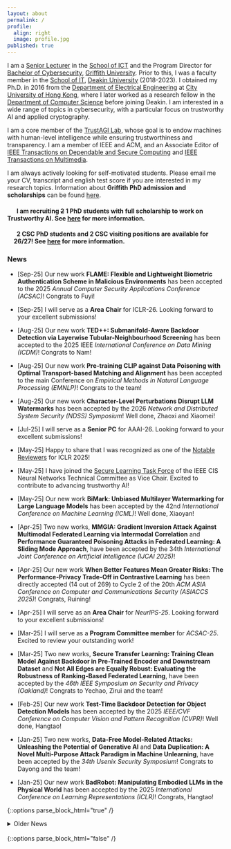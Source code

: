 ```yaml
---
layout: about
permalink: /
profile:
  align: right
  image: profile.jpg
published: true
---
```



<!--### Profile-->
I am a [Senior Lecturer](https://experts.griffith.edu.au/41503-leo-zhang) in the [School of ICT](https://www.griffith.edu.au/griffith-sciences/school-information-communication-technology) and the Program Director for [Bachelor of Cybersecurity](https://www.griffith.edu.au/study/degrees/bachelor-of-cyber-security-1677), [Griffith University](https://www.griffith.edu.au/). Prior to this, I was a faculty member in the [School of IT](https://www.deakin.edu.au/information-technology), [Deakin University](https://www.deakin.edu.au/) (2018-2023). I obtained my Ph.D. in 2016 from the [Department of Electrical Engineering](https://www.ee.cityu.edu.hk/) at [City University of Hong Kong](https://www.cityu.edu.hk/), where I later worked as a research fellow in the [Department of Computer Science](https://www.cs.cityu.edu.hk//) before joining Deakin. I am interested in a wide range of topics in cybersecurity,  with a particular focus on trustworthy AI and applied cryptography. 

I am a core member of the [TrustAGI Lab](https://trust-agi.github.io/), whose goal is to endow machines with human-level intelligence while ensuring  trustworthiness and transparency. I am a member of IEEE and ACM, and an Associate Editor of [IEEE Transactions on Dependable and Secure Computing](https://www.computer.org/csdl/journal/tq) and [IEEE Transactions on Multimedia](https://ieeexplore.ieee.org/xpl/RecentIssue.jsp?punumber=6046). 

I am always actively looking for self-motivated students. Please email me your CV, transcript and english test score if you are interested in my research topics. Information about __Griffith PhD admission and scholarships__ can be found [here]({{site.baseurl}}/prosStudents). 


<p>
<div style="float: left;"><img src="/assets/images/icon.png" width="15" height="18"/></div> 
<h4> &nbsp; I am recruiting <del>2</del> 1 PhD students with full scholarship to work on Trustworthy AI. See <a href = "{{site.baseurl}}/CFP/AI-HDR-Adv">here</a> for more information.</h4>

<div style="float: left;"><img src="/assets/images/icon.png" width="15" height="18"/></div> 
<h4> &nbsp; 2 CSC PhD students and 2 CSC visiting positions are available for 26/27! See <a href = "{{site.baseurl}}/prosStudents/">here</a> for more information.</h4>
</p>


<!--
<div style="float: left;"><img src="/assets/images/icon.png" width="15" height="18"/></div> 
<h4> &nbsp; <del>I am recruiting 2  PhD students with full scholarship to work on quantum-safe algorithms and protocols. See <a href = "{{site.baseurl}}/CFP/HDR-Adv">here</a> for more information.</del></h4>

<div style="float: left;"><img src="/assets/images/icon.png" width="15" height="18"/></div> 
<h4> &nbsp; <del>The main round of the 2025 Griffith PhD Scholarship is open until 27-08-2024 for international applicants. See <a href = "{{site.baseurl}}/prosStudents/">here</a> for more information.</del></h4>
-->

### News
- [Sep-25] Our new work __FLAME: Flexible and Lightweight Biometric Authentication Scheme in Malicious Environments__ has been accepted to the 2025 _Annual Computer Security Applications Conference (ACSAC)_! Congrats to Fuyi!

- [Sep-25] I will serve as a __Area Chair__ for ICLR-26. Looking forward to your excellent submissions!

- [Aug-25] Our new work __TED++: Submanifold-Aware Backdoor Detection via Layerwise Tubular-Neighbourhood Screening__ has been accepted to the 2025 IEEE _International Conference on Data Mining (ICDM)_! Congrats to Nam!

- [Aug-25] Our new work __Pre-training CLIP against Data Poisoning with Optimal Transport-based Matching and Alignment__ has been accepted to the main Conference on _Empirical Methods in Natural Language Processing (EMNLP)_! Congrats to the team!

- [Aug-25] Our new work __Character-Level Perturbations Disrupt LLM Watermarks__ has been accepted by the 2026 _Network and Distributed System Security (NDSS)  Symposium_! Well done, Zhaoxi and Xiaomei!

- [Jul-25] I will serve as a __Senior PC__ for AAAI-26. Looking forward to your excellent submissions!

- [May-25] Happy to share that I was recognized as one of the [Notable Reviewers](https://iclr.cc/Conferences/2025/Reviewers) for ICLR 2025!

- [May-25] I have joined the [Secure Learning Task Force](https://sites.google.com/view/ieee-tf-secure-learning) of the IEEE CIS Neural Networks Technical Committee as Vice Chair. Excited to contribute to advancing trustworthy AI!

- [May-25] Our new work __BiMark: Unbiased Multilayer Watermarking for Large Language Models__ has been accepted by the 42nd _International Conference on Machine Learning (ICML)_! Well done, Xiaoyan!

- [Apr-25] Two new works, __MMGIA: Gradient Inversion Attack Against Multimodal Federated Learning via Intermodal Correlation__ and __Performance Guaranteed Poisoning Attacks in Federated Learning: A Sliding Mode Approach__, have been accepted by the 34th _International Joint Conference on Artificial Intelligence (IJCAI 2025)_!

- [Apr-25] Our new work __When Better Features Mean Greater Risks: The Performance-Privacy Trade-Off in Contrastive Learning__ has been directly accepted (14 out of 269) to Cycle 2 of the 20th _ACM ASIA Conference on Computer and Communications Security (ASIACCS 2025)_! Congrats, Ruining!

- [Apr-25] I will serve as an __Area Chair__ for _NeurIPS-25_. Looking forward to your excellent submissions!

- [Mar-25] I will serve as a __Program Committee member__ for _ACSAC-25_. Excited to review your outstanding work!

- [Mar-25] Two new works, __Secure Transfer Learning: Training Clean Model Against Backdoor in Pre-Trained Encoder and Downstream Dataset__ and __Not All Edges are Equally Robust: Evaluating the Robustness of Ranking-Based Federated Learning__, have been accepted by the _46th IEEE Symposium on Security and Privacy (Oakland)_! Congrats to Yechao, Zirui and the team!

- [Feb-25] Our new work __Test-Time Backdoor Detection for Object Detection Models__ has been accepted by the 2025 _IEEE/CVF Conference on Computer Vision and Pattern Recognition (CVPR)_! Well done, Hangtao!

- [Jan-25] Two new works, __Data-Free Model-Related Attacks: Unleashing the Potential of Generative AI__ and __Data Duplication: A Novel Multi-Purpose Attack Paradigm in Machine Unlearning__, have been accepted by the _34th Usenix Security Symposium_! Congrats to Dayong and the team! 

- [Jan-25] Our new work __BadRobot: Manipulating Embodied LLMs in the Physical World__ has been accepted by the 2025 _International Conference on Learning Representations (ICLR)_! Congrats, Hangtao!

<!--{::options parse_block_html="true" /}
<details open> <summary markdown="span"> __News__ </summary>
</details>
<br/>
{::options parse_block_html="false" /}-->

{::options parse_block_html="true" /}
<details>
<summary markdown="span">Older News</summary>

[Dec-24] Three new works __NumbOD: A Spatial-Frequency Fusion Attack Against Object Detectors__, __Detecting and Corrupting Convolution-based Unlearnable Examples__ and __Improving Generalization of Universal Adversarial Perturbation via Dynamic Maximin Optimization__  have been accepted by _AAAI 2025_! Congrats, Ziqi, Xianlong, and Yechao!

[Dec-24] Our new work __PrivGNN: High-Performance Secure Inference for Cryptographic Graph Neural Networks__ has been accepted by the 2025 _International Conference Financial Cryptography and Data Security (FC 2025, AR =15.7%)_! Well done, Fuyi!

[Dec-24] Our new work __SEBioID: Secure and Efficient Biometric Identification with Two-Party Computation__ has been accepted by the 2025 _International Conference on Applied Cryptography and Network Security (ACNS 2025, Cycle 1 AR =15.5%)_! Congrats, Fuyi!

[Nov-24] I will co-organise [RAID'25](https://raid2025.github.io/index.html) as a local chair. Please submit your good works!

[Oct-24] I have joined the editorial team of __IEEE Transactions on Multimedia__ as an associate editor. Please submit your good works!

[Sep-24] Our new work __DarkSAM: Fooling Segment Anything Model to Segment Nothing__ has been accepted by the Thirty-eighth _Annual Conference on Neural Information Processing Systems (NeurIPS 2024)_! Congrats, Ziqi!

[Aug-24] Our new work __Stealing Watermarks of Large Language Models via Mixed Integer Programming__ has been accepted by the 2024 _Annual Computer Security Applications Conference (ACSAC 2024)_! Congrats, Zhaoxi and Xiaomei!

[Aug-24] I will serve as a __Program Committee member__ for _ASIACCS-25_. Looking forward to reviewing your excellent submissions!

[Jul-24] Our new work __DERD: Data-free Adversarial Robustness Distillation through Self-adversarial Teacher Group__ has been accepted to _ACM Multimedia (MM 2024)_! Congrats, Yuhang!

[Jun-24] Our new work __ECLIPSE: Expunging Clean-label Indiscriminate Poisons via Sparse Diffusion Purification__ has been accepted to the Srping Cycle of _ESORICS 2024_! Congrats, Xianlong!

[May-24] Our new work __IBD-PSC: Input-level Backdoor Detection via Parameter-oriented Scaling Consistency__ has been accepted by the 2024 _International Conference on Machine Learning (ICML 2024)_! Congrats, Linshan!

[Apr-24] I will serve as a __Program Committee member__ for _PETS-25_. Looking forward to reviewing your excellent submissions!

[Apr-24] Our new works __Detector Collapse: Backdooring Object Detection to Catastrophic Overload or Blindness__ and __DarkFed: A Data-Free Backdoor Attack in Federated Learning__ have been accepted by the 33rd _International Joint Conference on Artificial Intelligence (IJCAI 2024)_! Congrats, Hangtao and Wei!

[Mar-24] Our new work __Exploiting Class-Wise Rotation for Availability Poisoning Attacks in 3D Point Clouds__ has been accepted by the 29th _European Symposium on Research in Computer Security (ESORICS 2024)_! Congrats, Xianlong!

[Mar-24] Our new work __CryptGraph: An Efficient Privacy-Enhancing Solution for Accurate Shortest Path Retrieval in Cloud Environments__ has been accepted by the 19th _ACM ASIA Conference on Computer and Communications Security (ASIACCS 2024)_! Congrats, Fuyi!

[Mar-24] Our new work __Securely Fine-tuning Pre-trained Encoders Against Adversarial Examples__ has been accepted with shepherding by the winter round of the 45th _IEEE Symposium on Security and Privacy (Oakland 2024)_! Congrats, Ziqi!

[Dec-23] Glad to share that our three papers, __Towards Model Extraction Attacks in GAN-based Image Translation via Domain Shift Mitigation__, __Conditional Backdoor Attack via JPEG Compression__, __Revisiting Gradient Pruning: A Dual Realization for Defending Against Gradient Attacks__, have been accepted by the 38th _AAAI Conference on Artificial Intelligence (AAAI-24)_!

[Nov-23] I have joined the editorial team of __IEEE Transactions on Dependable and Secure Computing__ as an associate editor. Please submit your good works!

[Oct-23] Our new work __Robust Backdoor Detection for Deep Learning via Topological Evolution Dynamics__ has been accepted with shepherding by the 45th _IEEE Symposium on Security and Privacy (Oakland 2024)_!

[Sep-23] Our paper titled __Towards Self-Interpretable Graph-Level Anomaly Detection__ has been accepted by the Conference on _Neural Information Processing Systems (NeurIPS 2023)_!

[Jul-23] Our two papers titled __PointCRT: Detecting Backdoor in 3D Point Cloud via Corruption Robustness__, and __A Four-Pronged Defense Against Byzantine Attacks in Federated Learning__ have been accepted by _ACM Multimedia 2023 (ACM MM 2023)_!

[Jul-23] Our paper titled __Downstream-agnostic Adversarial Examples__ has been accepted by the _International Conference on Computer Vision 2023 (ICCV 2023)_!

[Jul-23] Glad to share that our paper __Why Does Little Robustness Help? Understanding Adversarial Transferability From Surrogate Training__ has been accepted with shepherding by the 45th _IEEE Symposium on Security and Privacy (Oakland 2024)_!

[Jul-23] Our paper titled __SigA: rPPG-based Authentication for Virtual Reality Head-mounted Display__ has been accepted by the 26th _International Symposium on Research in Attacks, Intrusions and Defenses (RAID 2023)_!

[Apr-23] Our paper titled __Denial-of-Service or Fine-Grained Control: Towards Flexible Model Poisoning Attacks on Federated Learning__ has been accepted by the 32nd _International Joint Conference on Artificial Intelligence (IJCAI 2023)_!

[Apr-23] Our paper titled __PriGenX: Privacy-preserving Query With Anonymous Access Control for Genomic Data__ has been accepted by IEEE TDSC!

[Mar-23] Our paper titled __Predicate Private Set Intersection With Linear Complexity__ has been accepted by the 21st _International Conference on Applied Cryptography and Network Security (ACNS 2023)_!

[Mar-23] Our two papers titled __LoDen: Making Every Client in Federated Learning a Defender Against the Poisoning Membership Inference Attacks__, and __Masked Language Model Based Textual Adversarial Example Detection__, have been accepted by the 18th _ACM ASIA Conference on Computer and Communications Security (ASIACCS 2023)_!

[Mar-23] I joined [Griffith University](https://www.griffith.edu.au/) as a Senior Lecturer (in the [commonwealth system](https://en.wikipedia.org/wiki/Senior_lecturer)).

</details>
<br/>
{::options parse_block_html="false" /}
